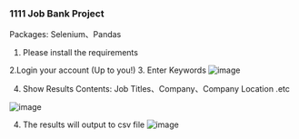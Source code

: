### 1111 Job Bank Project
Packages: Selenium、Pandas

1. Please install the requirements

2.Login your account (Up to you!)
3. Enter Keywords
![image](https://github.com/cherry3131/web_crawler/assets/140130666/2b26bbf0-6373-471d-9c80-20ea0bb737c1)

4. Show Results
   Contents: Job Titles、Company、Company Location .etc

![image](https://github.com/cherry3131/web_crawler/assets/140130666/0d7790a2-a6fe-4304-90f3-1f8063816eb1)

4. The results will output to csv file
![image](https://github.com/cherry3131/web_crawler/assets/140130666/a339bebe-0544-495d-8851-6fc69debef20)

   
